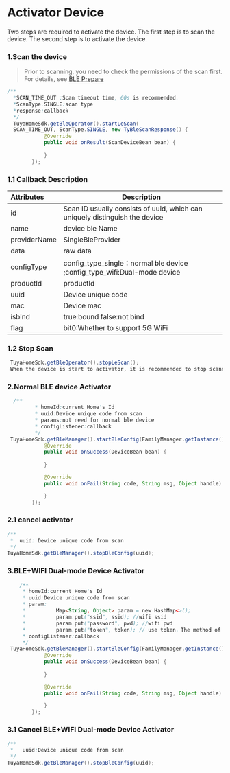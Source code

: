# Activator Device
Two steps are required to activate the device. The first step is to scan the device. The second step is to activate the device.

### 1.Scan the device
> Prior to scanning, you need to check the permissions of the scan first. For details, see  [BLE Prepare](./resource/BLE_Prepare.md) 
```java
/**
  *SCAN_TIME_OUT :Scan timeout time, 60s is recommended.
  *ScanType.SINGLE:scan type
  *response:callback
  */
  TuyaHomeSdk.getBleOperator().startLeScan(
  SCAN_TIME_OUT, ScanType.SINGLE, new TyBleScanResponse() {
            @Override
            public void onResult(ScanDeviceBean bean) {
                
            }
        });

```

### 1.1 Callback Description

|Attributes|Description|
|:---|---|
|id|Scan ID usually consists of uuid, which can uniquely distinguish the device|
|name|device ble Name|
|providerName|SingleBleProvider|
|data|raw data|
|configType|config_type_single：normal ble device ;config_type_wifi:Dual-mode device|
|productId|productId|
|uuid|Device unique code|
|mac|Device mac|
|isbind|true:bound false:not bind|
|flag|bit0:Whether to support 5G WiFi|

### 1.2 Stop Scan
```java
 TuyaHomeSdk.getBleOperator().stopLeScan();
 When the device is start to activator, it is recommended to stop scanning.
```

### 2.Normal BLE device Activator
```java
  /**
         * homeId:current Home's Id
         * uuid:Device unique code from scan
         * params:not need for normal ble device
         * configListener:callback
         */
 TuyaHomeSdk.getBleManager().startBleConfig(FamilyManager.getInstance().getCurrentHomeId(), uuid, null, new ITuyaBleConfigListener() {
            @Override
            public void onSuccess(DeviceBean bean) {
            
            }

            @Override
            public void onFail(String code, String msg, Object handle) {

            }
        });
```
### 2.1 cancel activator
```java
/**
 *  uuid: Device unique code from scan
 */
TuyaHomeSdk.getBleManager().stopBleConfig(uuid);
```

### 3.BLE+WIFI Dual-mode Device Activator
```java
    /**
     * homeId:current Home's Id
     * uuid:Device unique code from scan
     * param:
     *          Map<String, Object> param = new HashMap<>();
     *          param.put("ssid", ssid); //wifi ssid
     *          param.put("password", pwd); //wifi pwd
     *          param.put("token", token); // use token，The method of obtaining the token is the same as that of the wifi device activator.
     * configListener:callback
     */
 TuyaHomeSdk.getBleManager().startBleConfig(FamilyManager.getInstance().getCurrentHomeId(), uuid, param, new ITuyaBleConfigListener() {
            @Override
            public void onSuccess(DeviceBean bean) {
              
            }

            @Override
            public void onFail(String code, String msg, Object handle) {

            }
        });
```
### 3.1 Cancel BLE+WIFI Dual-mode Device Activator
```java
/**
 *   uuid:Device unique code from scan
 */
TuyaHomeSdk.getBleManager().stopBleConfig(uuid);
```